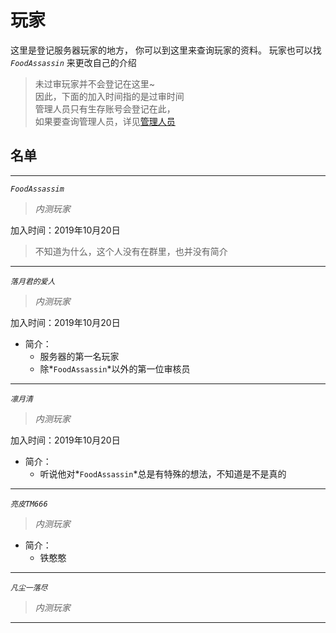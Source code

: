 # 玩家

这里是登记服务器玩家的地方，
你可以到这里来查询玩家的资料。
玩家也可以找 *`FoodAssassin`* 来更改自己的介绍

> 未过审玩家并不会登记在这里~  
因此，下面的加入时间指的是过审时间  
管理人员只有生存账号会登记在此，  
如果要查询管理人员，详见[管理人员](world/administrator.md)

## 名单

* * *

*`FoodAssassim`*  
> *内测玩家*

加入时间：2019年10月20日

> 不知道为什么，这个人没有在群里，也并没有简介

* * *

*`落月君的爱人`*  
> *内测玩家*

加入时间：2019年10月20日

* 简介：
  * 服务器的第一名玩家
  * 除*`FoodAssassin`*以外的第一位审核员

* * *

*`凛月清`*  
> *内测玩家*

加入时间：2019年10月20日

* 简介：
  * 听说他对*`FoodAssassin`*总是有特殊的想法，不知道是不是真的

* * *

*`亮皮TM666`*  
> *内测玩家*

* 简介：
  * 铁憨憨

* * *

*`凡尘一落尽`*
> *内测玩家*

* * *
